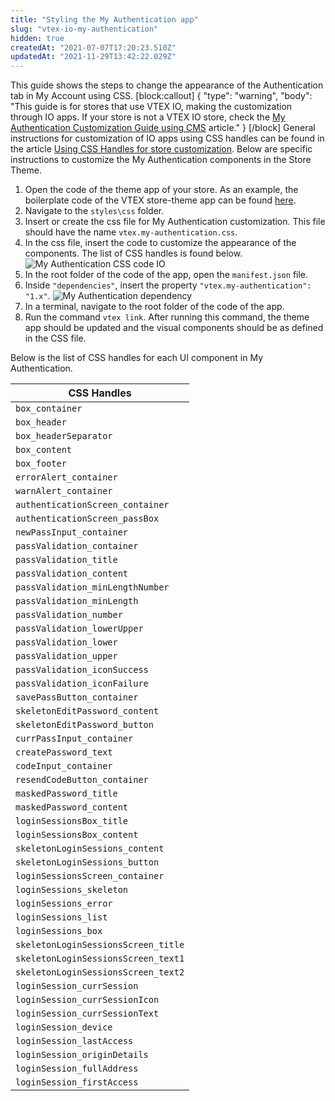 ```yaml
---
title: "Styling the My Authentication app"
slug: "vtex-io-my-authentication"
hidden: true
createdAt: "2021-07-07T17:20:23.510Z"
updatedAt: "2021-11-29T13:42:22.029Z"
---
```

This guide shows the steps to change the appearance of the Authentication tab in My Account using CSS.
[block:callout]
{
  "type": "warning",
  "body": "This guide is for stores that use VTEX IO, making the customization through IO apps. If your store is not a VTEX IO store, check the [My Authentication Customization Guide using CMS](https://developers.vtex.com/vtex-rest-api/docs/ui-customization-my-authentication) article."
}
[/block]
General instructions for customization of IO apps using CSS handles can be found in the article [Using CSS Handles for store customization](https://developers.vtex.com/docs/guides/vtex-io-documentation-using-css-handles-for-store-customization). Below are specific instructions to customize the My Authentication components in the Store Theme.

1. Open the code of the theme app of your store. As an example, the boilerplate code of the VTEX store-theme app can be found [here](https://github.com/vtex-apps/store-theme).
2. Navigate to the `styles\css` folder.
3. Insert or create the css file for My Authentication customization. This file should have the name `vtex.my-authentication.css`.
4. In the css file, insert the code to customize the appearance of the components. The list of CSS handles is found below.
![My Authentication CSS code IO](https://cdn.jsdelivr.net/gh/vtexdocs/dev-portal-content@main/images/vtex-io-my-authentication-0.png)
5. In the root folder of the code of the app, open the `manifest.json` file.
6. Inside `"dependencies"`, insert the property `"vtex.my-authentication": "1.x"`.
![My Authentication dependency](https://cdn.jsdelivr.net/gh/vtexdocs/dev-portal-content@main/images/vtex-io-my-authentication-1.png)
7. In a terminal, navigate to the root folder of the code of the app.
8. Run the command `vtex link`. After running this command, the theme app should be updated and the visual components should be as defined in the CSS file.

Below is the list of CSS handles for each UI component in My Authentication.

| CSS Handles                         |
| ----------------------------------- |
| `box_container`                     |
| `box_header`                        |
| `box_headerSeparator`               |
| `box_content`                       |
| `box_footer`                        |
| `errorAlert_container`              |
| `warnAlert_container`               |
| `authenticationScreen_container`    |
| `authenticationScreen_passBox`      |
| `newPassInput_container`            |
| `passValidation_container`          |
| `passValidation_title`              |
| `passValidation_content`            |
| `passValidation_minLengthNumber`    |
| `passValidation_minLength`          |
| `passValidation_number`             |
| `passValidation_lowerUpper`         |
| `passValidation_lower`              |
| `passValidation_upper`              |
| `passValidation_iconSuccess`        |
| `passValidation_iconFailure`        |
| `savePassButton_container`          |
| `skeletonEditPassword_content`      |
| `skeletonEditPassword_button`       |
| `currPassInput_container`           |
| `createPassword_text`               |
| `codeInput_container`               |
| `resendCodeButton_container`        |
| `maskedPassword_title`              |
| `maskedPassword_content`            |
| `loginSessionsBox_title`            |
| `loginSessionsBox_content`          |
| `skeletonLoginSessions_content`     |
| `skeletonLoginSessions_button`      |
| `loginSessionsScreen_container`     |
| `loginSessions_skeleton`            |
| `loginSessions_error`               |
| `loginSessions_list`                |
| `loginSessions_box`                 |
| `skeletonLoginSessionsScreen_title` |
| `skeletonLoginSessionsScreen_text1` |
| `skeletonLoginSessionsScreen_text2` |
| `loginSession_currSession`          |
| `loginSession_currSessionIcon`      |
| `loginSession_currSessionText`      |
| `loginSession_device`               |
| `loginSession_lastAccess`           |
| `loginSession_originDetails`        |
| `loginSession_fullAddress`          |
| `loginSession_firstAccess`          |
